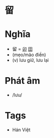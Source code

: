 # 留

# Nghĩa
* 留 = [卯](卯.md) [田](田.md)
* (mẹo/mão điền)
* (v) lưu giữ, lưu lại

# Phát âm
* /lưu/

# Tags
* Hán Việt

<script>window.HANZI_FIELD='留';</script>
